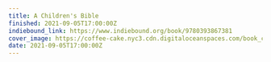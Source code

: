 ```yaml
---
title: A Children's Bible
finished: 2021-09-05T17:00:00Z
indiebound_link: https://www.indiebound.org/book/9780393867381
cover_image: https://coffee-cake.nyc3.cdn.digitaloceanspaces.com/book_covers/2021/a-childrens-bible.jpg
date: 2021-09-05T17:00:00Z
---
```

